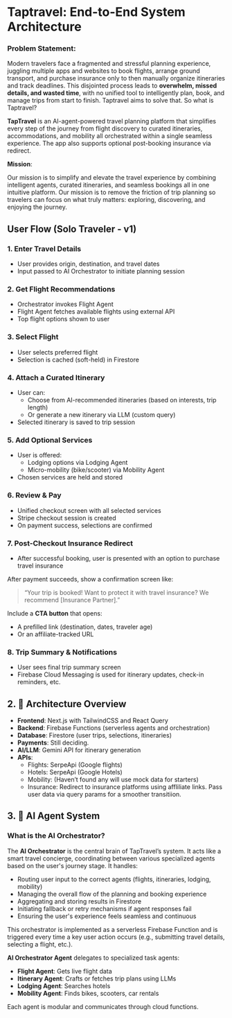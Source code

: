 # **Taptravel: End-to-End System Architecture**

### Problem Statement:

Modern travelers face a fragmented and stressful planning experience, juggling multiple apps and websites to book flights, arrange ground transport, and purchase insurance only to then manually organize itineraries and track deadlines. This disjointed process leads to **overwhelm, missed details, and wasted time**, with no unified tool to intelligently plan, book, and manage trips from start to finish. Taptravel aims to solve that. So what is Taptravel?

**TapTravel** is an AI-agent-powered travel planning platform that simplifies every step of the journey  from flight discovery to curated itineraries, accommodations, and mobility all orchestrated within a single seamless experience. The app also supports optional post-booking insurance via redirect.

**Mission**: 

Our mission is to  simplify and elevate the travel experience by combining intelligent agents, curated itineraries, and seamless bookings all in one intuitive platform. Our mission is to remove the friction of trip planning so travelers can focus on what truly matters: exploring, discovering, and enjoying the journey.

 ## **User Flow (Solo Traveler - v1)**

### 1. Enter Travel Details

- User provides origin, destination, and travel dates
- Input passed to AI Orchestrator to initiate planning session

### 2. Get Flight Recommendations

- Orchestrator invokes Flight Agent
- Flight Agent fetches available flights using external API
- Top flight options shown to user

### 3. Select Flight

- User selects preferred flight
- Selection is cached (soft-held) in Firestore

### 4. Attach a Curated Itinerary

- User can:
    - Choose from AI-recommended itineraries (based on interests, trip length)
    - Or generate a new itinerary via LLM (custom query)
- Selected itinerary is saved to trip session

### 5. Add Optional Services

- User is offered:
    - Lodging options via Lodging Agent
    - Micro-mobility (bike/scooter) via Mobility Agent
- Chosen services are held and stored

### 6. Review & Pay

- Unified checkout screen with all selected services
- Stripe checkout session is created
- On payment success, selections are confirmed

### 7. Post-Checkout Insurance Redirect

- After successful booking, user is presented with an option to purchase travel insurance

After payment succeeds, show a confirmation screen like:

> “Your trip is booked! Want to protect it with travel insurance? We recommend [Insurance Partner].”
> 

Include a **CTA button** that opens:

- A prefilled link (destination, dates, traveler age)
- Or an affiliate-tracked URL

### 8. Trip Summary & Notifications

- User sees final trip summary screen
- Firebase Cloud Messaging is used for itinerary updates, check-in reminders, etc.

## 2. 🤖 Architecture Overview

- **Frontend**: Next.js with TailwindCSS and React Query
- **Backend**: Firebase Functions (serverless agents and orchestration)
- **Database**: Firestore (user trips, selections, itineraries)
- **Payments**:  Still deciding.
- **AI/LLM**: Gemini API for itinerary generation
- **APIs**:
    - Flights:  SerpeApi (Google flights)
    - Hotels:  SerpeApi (Google Hotels)
    - Mobility:  (Haven’t found any will use mock data for starters)
    - Insurance: Redirect to insurance platforms using affliliate links. Pass user data via query params for a smoother transitiion.

## 3. 🧠 AI Agent System

### What is the AI Orchestrator?

The **AI Orchestrator** is the central brain of TapTravel’s system. It acts like a smart travel concierge, coordinating between various specialized agents based on the user's journey stage. It handles:

- Routing user input to the correct agents (flights, itineraries, lodging, mobility)
- Managing the overall flow of the planning and booking experience
- Aggregating and storing results in Firestore
- Initiating fallback or retry mechanisms if agent responses fail
- Ensuring the user's experience feels seamless and continuous

This orchestrator is implemented as a serverless Firebase Function and is triggered every time a key user action occurs (e.g., submitting travel details, selecting a flight, etc.).

**AI Orchestrator Agent** delegates to specialized task agents:

- **Flight Agent**: Gets live flight data
- **Itinerary Agent**: Crafts or fetches trip plans using LLMs
- **Lodging Agent**: Searches hotels
- **Mobility Agent**: Finds bikes, scooters, car rentals

Each agent is modular and communicates through cloud functions.
